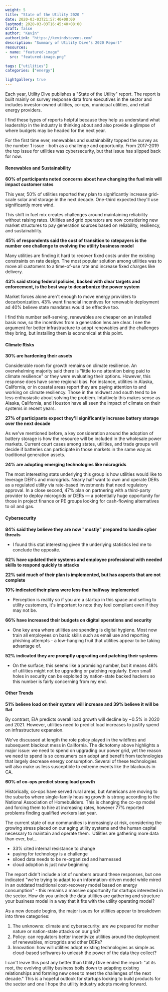 ```yaml
---
weight: 5
title: "State of the Utility 2020 "
date: 2020-03-03T21:57:40+08:00
lastmod: 2020-03-03T16:45:40+08:00
draft: false
author: "Kevin"
authorLink: "https://kevindstevens.com"
description: "Summary of Utility Dive's 2020 Report"
resources:
- name: "featured-image"
  src: "featured-image.png"

tags: ["utilities"]
categories: ["energy"]

lightgallery: true
---
```

Each year, Utility Dive publishes a "State of the Utility" report.  The report is built mainly on survey response data from executives in the sector and includes investor-owned utilities, co-ops, municipal utilities, and retail energy providers.

<!--more-->

I find these types of reports helpful because they help us understand what leadership in the industry is thinking about and also provide a glimpse of where budgets may be headed for the next year.

For the first time ever, renewables and sustainability topped the survey as the number 1 issue - both as a challenge and opportunity. From 2017-2019 the top issue for utilities was cybersecurity, but that issue has slipped back for now.

#### Renewables and Sustainability

**60% of participants noted concerns about how changing the fuel mix will impact customer rates**

This year, 50% of utilities reported they plan to significantly increase grid-scale solar and storage in the next decade. One-third expected they'll use significantly more wind.

This shift in fuel mix creates challenges around maintaining reliability without raising rates. Utilities and grid operators are now considering new market structures to pay generation sources based on reliability, resiliency, and sustainability.


**45% of respondents said the cost of transition to ratepayers is the number one challenge to evolving the utility business model**

Many utilities are finding it hard to recover fixed costs under the existing constraints on rate design. The most popular solution among utilities was to move all customers to a time-of-use rate and increase fixed charges like delivery.

‍**43% said strong federal policies, backed with clear targets and enforcement, is the best way to decarbonize the power system**

Market forces alone aren't enough to move energy providers to decarbonization. 43% want financial incentives for renewable deployment ad 40% believe state mandates would be effective too.

I find this number self-serving, renewables are cheaper on an installed basis now, so the incentives from a generation lens are clear. I see the argument for better infrastructure to adopt renewables and the challenges they bring, but installing them is economical at this point.

#### Climate Risks

**30% are hardening their assets**

Considerable room for growth remains on climate resilience. An overwhelming majority said there is "little to no attention being paid to climate resilience" or they were evaluating their options. However, this response does have some regional bias. For instance, utilities in Alaska, California, or in coastal areas report they are paying attention to and working on climate resiliency. Those in the midwest and south tend to be less enthusiastic about solving the problem. Intuitively this makes sense as Alaska, California, and Houston have all seen the impact of climate on their systems in recent years.


**27% of participants expect they'll significantly increase battery storage over the next decade**

As we've mentioned before, a key consideration around the adoption of battery storage is how the resource will be included in the wholesale power markets. Current court cases among states, utilities, and trade groups will decide if batteries can participate in those markets in the same way as traditional generation assets.

**24% are adopting emerging technologies like microgrids**

The most interesting stats underlying this group is how utilities would like to leverage DER's and microgrids. Nearly half want to own and operate DERs as a regulated utility via rate-based investments that need regulatory approval. In a close second, 47% plan on partnering with a third-party provider to deploy microgrids or DERs — a potentially huge opportunity for those in project finance or PE groups looking for cash-flowing alternatives to oil and gas.

#### Cybersecurity

**84% said they believe they are now "mostly" prepared to handle cyber threats**
- I found this stat interesting given the underlying statistics led me to conclude the opposite.

**62% have updated their systems and employee professional with needed skills to respond quickly to attacks**

**22% said much of their plan is implemented, but has aspects that are not complete**

**10% indicated their plans were less than halfway implemented**
- Perception is reality so if you are a startup in this space and selling to utility customers, it's important to note they feel compliant even if they may not be.
‍

**66% have increased their budgets on digital operations and security**
- One key area where utilities are spending is digital hygiene. Most now train all employees on basic skills such as email use and reporting phishing attempts - a low-hanging fruit that utilities appear to be taking advantage of.
‍

**52% indicated they are promptly upgrading and patching their systems**
- On the surface, this seems like a promising number, but it means 48% of utilities might not be upgrading or patching regularly. Even small holes in security can be exploited by nation-state backed hackers so this number is fairly concerning from my end.
‍

#### Other Trends

**51% believe load on their system will increase and 39% believe it will be flat**

By contrast, EIA predicts overall load growth will decline by ~0.5% in 2020 and 2021. However, utilities need to predict load increases to justify spend on infrastructure expansion.

We've discussed at length the role policy played in the wildfires and subsequent blackout mess in California.  The dichotomy above highlights a major issue: we need to spend on upgrading our power grid, yet the reason we need to spend is so consumers can adopt and benefit from technologies that largely decrease energy consumption.  Several of these technologies will also make us less susceptible to extreme events like the blackouts in CA.

**60% of co-ops predict strong load growth** 

Historically, co-ops have served rural areas, but Americans are moving to the suburbs where single-family housing growth is strong according to the National Association of Homebuilders. This is changing the co-op model and forcing them to hire at increasing rates, however 77% reported problems finding qualified workers last year.

The current state of our communities is increasingly at risk, considering the growing stress placed on our aging utility systems and the human capital necessary to maintain and operate them.
‍
Utilities are gathering more data than ever, but...
- 33% cited internal resistance to change
- paying for technology is a challenge
- siloed data needs to be re-organized and harnessed
- cloud adoption is just now beginning

The report didn't include a lot of numbers around these responses, but one indicated "we're trying to adapt to an information-driven model while mired in an outdated traditional cost-recovery model based on energy consumption" - this remains a massive opportunity for startups interested in the sector. How do you unlock the data utilities are gathering and structure your business model in a way that it fits with the utility operating model?

As a new decade begins, the major issues for utilities appear to breakdown into three categories:

1. The unknowns: climate and cybersecurity: are we prepared for mother nature or nation-state attacks on our grid?
2. Policy: can regulators better incentivize utilities around the deployment of renewables, microgrids and other DERs?
3. Innovation: how will utilities adopt existing technologies as simple as cloud-based softwares to unleash the power of the data they collect?

I can't leave this post any better than Utility Dive ended the report: "at its root, the evolving utility business boils down to adapting existing relationships and forming new ones to meet the challenges of the next decade." This is a hopeful outlook for startups looking to build products for the sector and one I hope the utility industry adopts moving forward.
